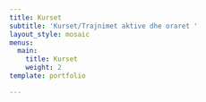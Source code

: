 ```yaml
---
title: Kurset
subtitle: 'Kurset/Trajnimet aktive dhe oraret '
layout_style: mosaic
menus:
  main:
    title: Kurset
    weight: 2
template: portfolio

---
```

